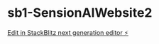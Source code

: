 # sb1-SensionAIWebsite2

[Edit in StackBlitz next generation editor ⚡️](https://stackblitz.com/~/github.com/jonvargas721/sb1-SensionAIWebsite2)